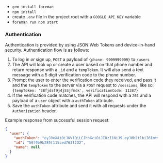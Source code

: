 * `gem install foreman`
* `npm install`
* create `.env` file in the project root with a `GOOGLE_API_KEY` variable
* `foreman run npm start`


### Authentication
Authentication is provided by using JSON Web Tokens and device-in-hand security. Authentication flow is as follows:

1. To log in _or_ sign up, `POST` a payload of `{phone: 9999999999}` to `/users`
2. The API will look up or create a user based on that phone number and return response with a `_id` and a `tempToken`. It will also send a text message with a 5 digit verification code to the phone number.
3. Prompt the user to enter the verification code they received, and pass it and the `tempToken` to the server via a `POST` request to `/sessions`, like so: `{tempToken: '38fjdsf9j4jSSjfmdk', verificationCode: 11387}`
4. If the verification code matches, the API will respond with a `201` and a payload of a `user` object with a `authToken` attribute.
5. Save the `authToken` attribute and send it with all requests under the `Authorization` header.

Example response from successful session request:

```json
{
  "user": {
    "authToken": "eyJ0eXAiOiJKV1QiLCJhbGciOiJIUzI1NiJ9.eyJ0b2tlbiI6ImttdTN0WEg3WDhnOVg1dVQiLCJ1c2VySWQiOiI1NmY5YjliMjg5ZjExNWNlZDc2M2YyMzIiLCJpYXQiOjE0NTkyMDY1Nzh9.W0XqueUgZAqsA6A6vrduGU0gpfip-aVAuus9FaNIS8c",
    "id": "56f9b9b289f115ced763f232",
    "name": null
  }
}
```
